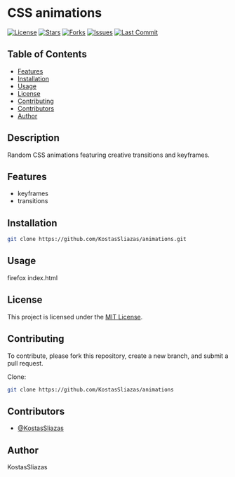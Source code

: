 # CSS animations

[![License](https://img.shields.io/github/license/KostasSliazas/animations)](LICENSE)
[![Stars](https://img.shields.io/github/stars/KostasSliazas/animations?style=social)](https://github.com/KostasSliazas/animations/stargazers)
[![Forks](https://img.shields.io/github/forks/KostasSliazas/animations?style=social)](https://github.com/KostasSliazas/animations/forks)
[![Issues](https://img.shields.io/github/issues/KostasSliazas/animations)](https://github.com/KostasSliazas/animations/issues)
[![Last Commit](https://img.shields.io/github/last-commit/KostasSliazas/animations)](https://github.com/KostasSliazas/animations/commits)

## Table of Contents

* [Features](#features)
* [Installation](#installation)
* [Usage](#usage)
* [License](#license)
* [Contributing](#contributing)
* [Contributors](#contributors)
* [Author](#author)


## Description

Random CSS animations featuring creative transitions and keyframes.
## Features

- keyframes
- transitions
## Installation

```bash
git clone https://github.com/KostasSliazas/animations.git
```
## Usage

firefox index.html
## License

This project is licensed under the [MIT License](LICENSE).
## Contributing

To contribute, please fork this repository, create a new branch, and submit a pull request.

Clone:
```bash
git clone https://github.com/KostasSliazas/animations
```
## Contributors

- [@KostasSliazas](https://github.com/KostasSliazas)

## Author

KostasSliazas
